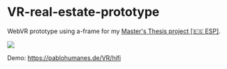 # VR-real-estate-prototype
WebVR prototype using a-frame for my <a href="http://hdl.handle.net/10609/127666" target="_blank">Master's Thesis project [🇪🇸 ESP]</a>.

<img src="https://pablohumanes.de/wordpress/wp-content/uploads/2021/02/humanes_pablo_TFM_thumb_2021.gif"></img>

Demo: https://pablohumanes.de/VR/hifi
